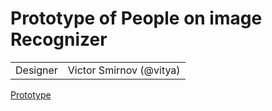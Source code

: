 # Prototype of People on image Recognizer

|          |                         |
| -------- | ----------------------- |
| Designer | Victor Smirnov (@vitya) |

[Prototype](../../README.md)
